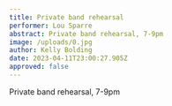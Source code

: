 ```yaml
---
title: Private band rehearsal
performer: Lou Sparre
abstract: Private band rehearsal, 7-9pm
image: /uploads/0.jpg
author: Kelly Bolding
date: 2023-04-11T23:00:27.905Z
approved: false
---
```

Private band rehearsal, 7-9pm